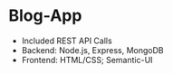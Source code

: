 # Blog-App

- Included REST API Calls
- Backend: Node.js, Express, MongoDB
- Frontend: HTML/CSS; Semantic-UI
